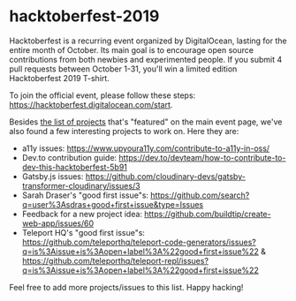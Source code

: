 # hacktoberfest-2019

Hacktoberfest is a recurring event organized by DigitalOcean, lasting for the entire month of October. Its main goal is to encourage open source contributions from both newbies and experimented people. If you submit 4 pull requests between October 1-31, you'll win a limited edition Hacktoberfest 2019 T-shirt.

To join the official event, please follow these steps: https://hacktoberfest.digitalocean.com/start.

Besides [the list of projects](https://hacktoberfest.digitalocean.com/) that's "featured" on the main event page, we've also found a few interesting projects to work on. Here they are:
- a11y issues: https://www.upyoura11y.com/contribute-to-a11y-in-oss/
- Dev.to contribution guide: https://dev.to/devteam/how-to-contribute-to-dev-this-hacktoberfest-5b91
- Gatsby.js issues: https://github.com/cloudinary-devs/gatsby-transformer-cloudinary/issues/3
- Sarah Draser's "good first issue"s: https://github.com/search?q=user%3Asdras+good+first+issue&type=Issues
- Feedback for a new project idea: https://github.com/buildtip/create-web-app/issues/60
- Teleport HQ's "good first issue"s: https://github.com/teleporthq/teleport-code-generators/issues?q=is%3Aissue+is%3Aopen+label%3A%22good+first+issue%22 & https://github.com/teleporthq/teleport-repl/issues?q=is%3Aissue+is%3Aopen+label%3A%22good+first+issue%22

Feel free to add more projects/issues to this list. Happy hacking!
